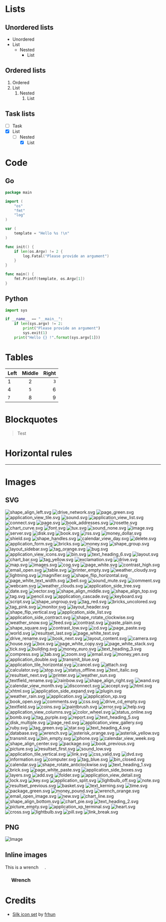 # Lists

## Unordered lists

* Unordered
* List
    * Nested
        * List

## Ordered lists

1. Ordered
2. List
    1. Nested
        1. List

## Task lists

* [ ] Task
* [x] List
    * [ ] Nested
        * [x] List

# Code

## Go

```go
package main

import (
    "os"
    "fmt"
    "log"
)

var (
    template = "Hello %s !\n"
)

func init() {
    if len(os.Argv) != 2 {
        log.Fatal("Please provide an argument")
    }
}

func main() {
    fmt.Printf(template, os.Argv[1])
}
```

## Python

```python
import sys

if __name__ == "__main__":
    if len(sys.argv) != 2:
        print("Please provide an argument")
        sys.exit(1)
    print("Hello {} !".format(sys.argv[1]))
```

# Tables

| Left | Middle | Right |
| :------- | :------: | -------: |
| 1 | 2 | `3` |
| 4 | `5` | 6 |
| `7` | 8 | 9 |

# Blockquotes

> Test

# Horizontal rules

---

# Images

## SVG

![shape_align_left.svg](./silk-icon-scalable/baseicons/shape_align_left.svg)
![drive_network.svg](./silk-icon-scalable/baseicons/drive_network.svg)
![page_green.svg](./silk-icon-scalable/baseicons/page_green.svg)
![application_view_tile.svg](./silk-icon-scalable/baseicons/application_view_tile.svg)
![sound.svg](./silk-icon-scalable/baseicons/sound.svg)
![application_view_list.svg](./silk-icon-scalable/baseicons/application_view_list.svg)
![connect.svg](./silk-icon-scalable/baseicons/connect.svg)
![page.svg](./silk-icon-scalable/baseicons/page.svg)
![book_addresses.svg](./silk-icon-scalable/baseicons/book_addresses.svg)
![rosette.svg](./silk-icon-scalable/baseicons/rosette.svg)
![chart_curve.svg](./silk-icon-scalable/baseicons/chart_curve.svg)
![font.svg](./silk-icon-scalable/baseicons/font.svg)
![tux.svg](./silk-icon-scalable/baseicons/tux.svg)
![sound_none.svg](./silk-icon-scalable/baseicons/sound_none.svg)
![image.svg](./silk-icon-scalable/baseicons/image.svg)
![server.svg](./silk-icon-scalable/baseicons/server.svg)
![disk.svg](./silk-icon-scalable/baseicons/disk.svg)
![book.svg](./silk-icon-scalable/baseicons/book.svg)
![rss.svg](./silk-icon-scalable/baseicons/rss.svg)
![money_dollar.svg](./silk-icon-scalable/baseicons/money_dollar.svg)
![shield.svg](./silk-icon-scalable/baseicons/shield.svg)
![shape_handles.svg](./silk-icon-scalable/baseicons/shape_handles.svg)
![calendar_view_day.svg](./silk-icon-scalable/baseicons/calendar_view_day.svg)
![delete.svg](./silk-icon-scalable/baseicons/delete.svg)
![application_form.svg](./silk-icon-scalable/baseicons/application_form.svg)
![bricks.svg](./silk-icon-scalable/baseicons/bricks.svg)
![money.svg](./silk-icon-scalable/baseicons/money.svg)
![shape_group.svg](./silk-icon-scalable/baseicons/shape_group.svg)
![layout_sidebar.svg](./silk-icon-scalable/baseicons/layout_sidebar.svg)
![tag_orange.svg](./silk-icon-scalable/baseicons/tag_orange.svg)
![bug.svg](./silk-icon-scalable/baseicons/bug.svg)
![application_view_icons.svg](./silk-icon-scalable/baseicons/application_view_icons.svg)
![bin.svg](./silk-icon-scalable/baseicons/bin.svg)
![text_heading_6.svg](./silk-icon-scalable/baseicons/text_heading_6.svg)
![layout.svg](./silk-icon-scalable/baseicons/layout.svg)
![chart_bar.svg](./silk-icon-scalable/baseicons/chart_bar.svg)
![tag_yellow.svg](./silk-icon-scalable/baseicons/tag_yellow.svg)
![exclamation.svg](./silk-icon-scalable/baseicons/exclamation.svg)
![drive.svg](./silk-icon-scalable/baseicons/drive.svg)
![map.svg](./silk-icon-scalable/baseicons/map.svg)
![images.svg](./silk-icon-scalable/baseicons/images.svg)
![cog.svg](./silk-icon-scalable/baseicons/cog.svg)
![page_white.svg](./silk-icon-scalable/baseicons/page_white.svg)
![contrast_high.svg](./silk-icon-scalable/baseicons/contrast_high.svg)
![email_open.svg](./silk-icon-scalable/baseicons/email_open.svg)
![table.svg](./silk-icon-scalable/baseicons/table.svg)
![printer_empty.svg](./silk-icon-scalable/baseicons/printer_empty.svg)
![weather_cloudy.svg](./silk-icon-scalable/baseicons/weather_cloudy.svg)
![lightning.svg](./silk-icon-scalable/baseicons/lightning.svg)
![magnifier.svg](./silk-icon-scalable/baseicons/magnifier.svg)
![shape_flip_horizontal.svg](./silk-icon-scalable/baseicons/shape_flip_horizontal.svg)
![page_white_text_width.svg](./silk-icon-scalable/baseicons/page_white_text_width.svg)
![bell.svg](./silk-icon-scalable/baseicons/bell.svg)
![sound_mute.svg](./silk-icon-scalable/baseicons/sound_mute.svg)
![comment.svg](./silk-icon-scalable/baseicons/comment.svg)
![webcam.svg](./silk-icon-scalable/baseicons/webcam.svg)
![weather_clouds.svg](./silk-icon-scalable/baseicons/weather_clouds.svg)
![application_side_tree.svg](./silk-icon-scalable/baseicons/application_side_tree.svg)
![date.svg](./silk-icon-scalable/baseicons/date.svg)
![vector.svg](./silk-icon-scalable/baseicons/vector.svg)
![shape_align_middle.svg](./silk-icon-scalable/baseicons/shape_align_middle.svg)
![shape_align_top.svg](./silk-icon-scalable/baseicons/shape_align_top.svg)
![tag.svg](./silk-icon-scalable/baseicons/tag.svg)
![pencil.svg](./silk-icon-scalable/baseicons/pencil.svg)
![application_cascade.svg](./silk-icon-scalable/baseicons/application_cascade.svg)
![keyboard.svg](./silk-icon-scalable/baseicons/keyboard.svg)
![script.svg](./silk-icon-scalable/baseicons/script.svg)
![shape_ungroup.svg](./silk-icon-scalable/baseicons/shape_ungroup.svg)
![tag_red.svg](./silk-icon-scalable/baseicons/tag_red.svg)
![bricks_uncolored.svg](./silk-icon-scalable/baseicons/bricks_uncolored.svg)
![tag_pink.svg](./silk-icon-scalable/baseicons/tag_pink.svg)
![monitor.svg](./silk-icon-scalable/baseicons/monitor.svg)
![layout_header.svg](./silk-icon-scalable/baseicons/layout_header.svg)
![shape_flip_vertical.svg](./silk-icon-scalable/baseicons/shape_flip_vertical.svg)
![application_side_list.svg](./silk-icon-scalable/baseicons/application_side_list.svg)
![application_side_contract.svg](./silk-icon-scalable/baseicons/application_side_contract.svg)
![shape_rotate_clockwise.svg](./silk-icon-scalable/baseicons/shape_rotate_clockwise.svg)
![weather_snow.svg](./silk-icon-scalable/baseicons/weather_snow.svg)
![feed.svg](./silk-icon-scalable/baseicons/feed.svg)
![contrast.svg](./silk-icon-scalable/baseicons/contrast.svg)
![paste_plain.svg](./silk-icon-scalable/baseicons/paste_plain.svg)
![shape_square.svg](./silk-icon-scalable/baseicons/shape_square.svg)
![contrast_low.svg](./silk-icon-scalable/baseicons/contrast_low.svg)
![cd.svg](./silk-icon-scalable/baseicons/cd.svg)
![page_paste.svg](./silk-icon-scalable/baseicons/page_paste.svg)
![world.svg](./silk-icon-scalable/baseicons/world.svg)
![resultset_last.svg](./silk-icon-scalable/baseicons/resultset_last.svg)
![page_white_text.svg](./silk-icon-scalable/baseicons/page_white_text.svg)
![drive_rename.svg](./silk-icon-scalable/baseicons/drive_rename.svg)
![book_next.svg](./silk-icon-scalable/baseicons/book_next.svg)
![layout_content.svg](./silk-icon-scalable/baseicons/layout_content.svg)
![camera.svg](./silk-icon-scalable/baseicons/camera.svg)
![house.svg](./silk-icon-scalable/baseicons/house.svg)
![box.svg](./silk-icon-scalable/baseicons/box.svg)
![page_white_copy.svg](./silk-icon-scalable/baseicons/page_white_copy.svg)
![page_white_stack.svg](./silk-icon-scalable/baseicons/page_white_stack.svg)
![tick.svg](./silk-icon-scalable/baseicons/tick.svg)
![building.svg](./silk-icon-scalable/baseicons/building.svg)
![money_euro.svg](./silk-icon-scalable/baseicons/money_euro.svg)
![text_heading_3.svg](./silk-icon-scalable/baseicons/text_heading_3.svg)
![compress.svg](./silk-icon-scalable/baseicons/compress.svg)
![tab.svg](./silk-icon-scalable/baseicons/tab.svg)
![zoom.svg](./silk-icon-scalable/baseicons/zoom.svg)
![email.svg](./silk-icon-scalable/baseicons/email.svg)
![money_yen.svg](./silk-icon-scalable/baseicons/money_yen.svg)
![application_double.svg](./silk-icon-scalable/baseicons/application_double.svg)
![transmit_blue.svg](./silk-icon-scalable/baseicons/transmit_blue.svg)
![application_tile_horizontal.svg](./silk-icon-scalable/baseicons/application_tile_horizontal.svg)
![cancel.svg](./silk-icon-scalable/baseicons/cancel.svg)
![attach.svg](./silk-icon-scalable/baseicons/attach.svg)
![calculator.svg](./silk-icon-scalable/baseicons/calculator.svg)
![stop.svg](./silk-icon-scalable/baseicons/stop.svg)
![status_offline.svg](./silk-icon-scalable/baseicons/status_offline.svg)
![text_italic.svg](./silk-icon-scalable/baseicons/text_italic.svg)
![resultset_next.svg](./silk-icon-scalable/baseicons/resultset_next.svg)
![printer.svg](./silk-icon-scalable/baseicons/printer.svg)
![weather_sun.svg](./silk-icon-scalable/baseicons/weather_sun.svg)
![textfield_rename.svg](./silk-icon-scalable/baseicons/textfield_rename.svg)
![rainbow.svg](./silk-icon-scalable/baseicons/rainbow.svg)
![shape_align_right.svg](./silk-icon-scalable/baseicons/shape_align_right.svg)
![wand.svg](./silk-icon-scalable/baseicons/wand.svg)
![calendar_view_month.svg](./silk-icon-scalable/baseicons/calendar_view_month.svg)
![disconnect.svg](./silk-icon-scalable/baseicons/disconnect.svg)
![accept.svg](./silk-icon-scalable/baseicons/accept.svg)
![html.svg](./silk-icon-scalable/baseicons/html.svg)
![xhtml.svg](./silk-icon-scalable/baseicons/xhtml.svg)
![application_side_expand.svg](./silk-icon-scalable/baseicons/application_side_expand.svg)
![plugin.svg](./silk-icon-scalable/baseicons/plugin.svg)
![weather_rain.svg](./silk-icon-scalable/baseicons/weather_rain.svg)
![application.svg](./silk-icon-scalable/baseicons/application.svg)
![application_xp.svg](./silk-icon-scalable/baseicons/application_xp.svg)
![book_open.svg](./silk-icon-scalable/baseicons/book_open.svg)
![comments.svg](./silk-icon-scalable/baseicons/comments.svg)
![css.svg](./silk-icon-scalable/baseicons/css.svg)
![drive_cd_empty.svg](./silk-icon-scalable/baseicons/drive_cd_empty.svg)
![textfield.svg](./silk-icon-scalable/baseicons/textfield.svg)
![coins.svg](./silk-icon-scalable/baseicons/coins.svg)
![paintbrush.svg](./silk-icon-scalable/baseicons/paintbrush.svg)
![error.svg](./silk-icon-scalable/baseicons/error.svg)
![help.svg](./silk-icon-scalable/baseicons/help.svg)
![application_view_columns.svg](./silk-icon-scalable/baseicons/application_view_columns.svg)
![color_wheel.svg](./silk-icon-scalable/baseicons/color_wheel.svg)
![status_online.svg](./silk-icon-scalable/baseicons/status_online.svg)
![bomb.svg](./silk-icon-scalable/baseicons/bomb.svg)
![tag_purple.svg](./silk-icon-scalable/baseicons/tag_purple.svg)
![report.svg](./silk-icon-scalable/baseicons/report.svg)
![text_heading_5.svg](./silk-icon-scalable/baseicons/text_heading_5.svg)
![disk_multiple.svg](./silk-icon-scalable/baseicons/disk_multiple.svg)
![page_red.svg](./silk-icon-scalable/baseicons/page_red.svg)
![application_view_gallery.svg](./silk-icon-scalable/baseicons/application_view_gallery.svg)
![ruby.svg](./silk-icon-scalable/baseicons/ruby.svg)
![tag_green.svg](./silk-icon-scalable/baseicons/tag_green.svg)
![star.svg](./silk-icon-scalable/baseicons/star.svg)
![text_heading_4.svg](./silk-icon-scalable/baseicons/text_heading_4.svg)
![database.svg](./silk-icon-scalable/baseicons/database.svg)
![wrench.svg](./silk-icon-scalable/baseicons/wrench.svg)
![asterisk_orange.svg](./silk-icon-scalable/baseicons/asterisk_orange.svg)
![asterisk_yellow.svg](./silk-icon-scalable/baseicons/asterisk_yellow.svg)
![transmit.svg](./silk-icon-scalable/baseicons/transmit.svg)
![bin_empty.svg](./silk-icon-scalable/baseicons/bin_empty.svg)
![phone.svg](./silk-icon-scalable/baseicons/phone.svg)
![calendar_view_week.svg](./silk-icon-scalable/baseicons/calendar_view_week.svg)
![shape_align_center.svg](./silk-icon-scalable/baseicons/shape_align_center.svg)
![package.svg](./silk-icon-scalable/baseicons/package.svg)
![book_previous.svg](./silk-icon-scalable/baseicons/book_previous.svg)
![picture.svg](./silk-icon-scalable/baseicons/picture.svg)
![resultset_first.svg](./silk-icon-scalable/baseicons/resultset_first.svg)
![sound_low.svg](./silk-icon-scalable/baseicons/sound_low.svg)
![application_tile_vertical.svg](./silk-icon-scalable/baseicons/application_tile_vertical.svg)
![link.svg](./silk-icon-scalable/baseicons/link.svg)
![css_valid.svg](./silk-icon-scalable/baseicons/css_valid.svg)
![dvd.svg](./silk-icon-scalable/baseicons/dvd.svg)
![information.svg](./silk-icon-scalable/baseicons/information.svg)
![computer.svg](./silk-icon-scalable/baseicons/computer.svg)
![tag_blue.svg](./silk-icon-scalable/baseicons/tag_blue.svg)
![bin_closed.svg](./silk-icon-scalable/baseicons/bin_closed.svg)
![calendar.svg](./silk-icon-scalable/baseicons/calendar.svg)
![shape_rotate_anticlockwise.svg](./silk-icon-scalable/baseicons/shape_rotate_anticlockwise.svg)
![text_heading_1.svg](./silk-icon-scalable/baseicons/text_heading_1.svg)
![brick.svg](./silk-icon-scalable/baseicons/brick.svg)
![page_white_paste.svg](./silk-icon-scalable/baseicons/page_white_paste.svg)
![application_side_boxes.svg](./silk-icon-scalable/baseicons/application_side_boxes.svg)
![layers.svg](./silk-icon-scalable/baseicons/layers.svg)
![add.svg](./silk-icon-scalable/baseicons/add.svg)
![folder.svg](./silk-icon-scalable/baseicons/folder.svg)
![application_view_detail.svg](./silk-icon-scalable/baseicons/application_view_detail.svg)
![lock.svg](./silk-icon-scalable/baseicons/lock.svg)
![key.svg](./silk-icon-scalable/baseicons/key.svg)
![application_split.svg](./silk-icon-scalable/baseicons/application_split.svg)
![lightbulb_off.svg](./silk-icon-scalable/baseicons/lightbulb_off.svg)
![note.svg](./silk-icon-scalable/baseicons/note.svg)
![resultset_previous.svg](./silk-icon-scalable/baseicons/resultset_previous.svg)
![basket.svg](./silk-icon-scalable/baseicons/basket.svg)
![text_kerning.svg](./silk-icon-scalable/baseicons/text_kerning.svg)
![time.svg](./silk-icon-scalable/baseicons/time.svg)
![package_green.svg](./silk-icon-scalable/baseicons/package_green.svg)
![money_pound.svg](./silk-icon-scalable/baseicons/money_pound.svg)
![wrench_orange.svg](./silk-icon-scalable/baseicons/wrench_orange.svg)
![email_open_image.svg](./silk-icon-scalable/baseicons/email_open_image.svg)
![new.svg](./silk-icon-scalable/baseicons/new.svg)
![chart_line.svg](./silk-icon-scalable/baseicons/chart_line.svg)
![shape_align_bottom.svg](./silk-icon-scalable/baseicons/shape_align_bottom.svg)
![chart_pie.svg](./silk-icon-scalable/baseicons/chart_pie.svg)
![text_heading_2.svg](./silk-icon-scalable/baseicons/text_heading_2.svg)
![picture_empty.svg](./silk-icon-scalable/baseicons/picture_empty.svg)
![application_xp_terminal.svg](./silk-icon-scalable/baseicons/application_xp_terminal.svg)
![heart.svg](./silk-icon-scalable/baseicons/heart.svg)
![cross.svg](./silk-icon-scalable/baseicons/cross.svg)
![lightbulb.svg](./silk-icon-scalable/baseicons/lightbulb.svg)
![pill.svg](./silk-icon-scalable/baseicons/pill.svg)
![link_break.svg](./silk-icon-scalable/baseicons/link_break.svg)

## PNG

![Image](https://http.cat/200)


## Inline images

This is a wrench <img src="./silk-icon-scalable/baseicons/wrench.svg" width="16" height="16" />.

### <img src="./silk-icon-scalable/baseicons/wrench.svg" width="16" height="16" /> Wrench


# Credits

* [Silk icon set](https://github.com/frhun/silk-icon-scalable) by [frhun](https://frhun.de)